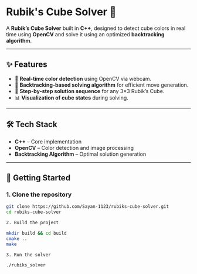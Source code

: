 # Rubik's Cube Solver 🧩

A **Rubik’s Cube Solver** built in **C++**, designed to detect cube colors in real time using **OpenCV** and solve it using an optimized **backtracking algorithm**.

---

## ✨ Features

- 🎥 **Real-time color detection** using OpenCV via webcam.  
- 🧠 **Backtracking-based solving algorithm** for efficient move generation.  
- 🧩 **Step-by-step solution sequence** for any 3×3 Rubik’s Cube.  
- 📊 **Visualization of cube states** during solving.  

---

## 🛠 Tech Stack

- **C++** – Core implementation  
- **OpenCV** – Color detection and image processing  
- **Backtracking Algorithm** – Optimal solution generation  

---

## 🚀 Getting Started

### 1. Clone the repository
```bash
git clone https://github.com/Sayan-1123/rubiks-cube-solver.git
cd rubiks-cube-solver

2. Build the project

mkdir build && cd build
cmake ..
make

3. Run the solver

./rubiks_solver


